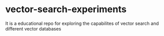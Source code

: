 # vector-search-experiments
It is a educational repo for exploring the capabilites of vector search and different vector databases 
